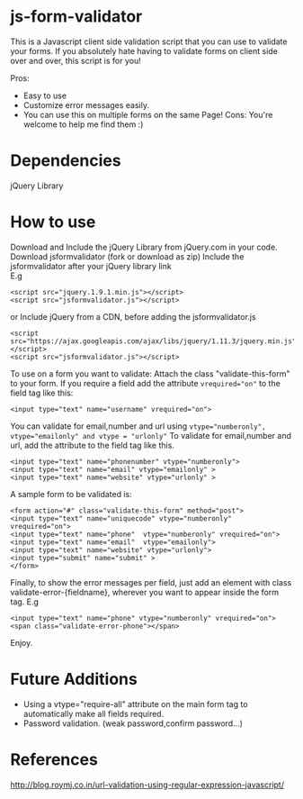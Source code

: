 # js-form-validator
This is a Javascript client side validation script that you can use to validate your forms.
If you absolutely hate having to validate forms on client side over and over, this script is for you!

Pros: 
- Easy to use 
- Customize error messages easily.
- You can use this on multiple forms on the same Page!
Cons: You're welcome to help me find them  :)

Dependencies
============
jQuery Library

How to use
==========
Download and Include the jQuery Library from jQuery.com in your code.<br/>
Download jsformvalidator (fork or download as zip)
Include the jsformvalidator after your jQuery library link <br/>
E.g 

```
<script src="jquery.1.9.1.min.js"></script>
<script src="jsformvalidator.js"></script>
```
or Include jQuery from a CDN, before adding the jsformvalidator.js

```
<script src="https://ajax.googleapis.com/ajax/libs/jquery/1.11.3/jquery.min.js"></script>
<script src="jsformvalidator.js"></script>

```
To use on a form you want to validate: 
Attach the class "validate-this-form" to your form.
If you require a field add the attribute ``` vrequired="on" ``` to the field tag like this:

```
<input type="text" name="username" vrequired="on">
```

You can validate for email,number and url using ```vtype="numberonly", vtype="emailonly" and vtype = "urlonly"```
To validate for email,number and url, add the attribute to the field tag like this.  

``` 
<input type="text" name="phonenumber" vtype="numberonly"> 
<input type="text" name="email" vtype="emailonly" > 
<input type="text" name="website" vtype="urlonly" > 

```
A sample form to be validated is:

```
<form action="#" class="validate-this-form" method="post">
<input type="text" name="uniquecode" vtype="numberonly" vrequired="on">
<input type="text" name="phone"  vtype="numberonly" vrequired="on"> 
<input type="text" name="email"  vtype="emailonly"> 
<input type="text" name="website" vtype="urlonly"> 
<input type="submit" name="submit" >
</form>
```
Finally, to show the error messages per field, just add an element with class
validate-error-{fieldname}, wherever you want to appear inside the form tag. E.g 

```
<input type="text" name="phone" vtype="numberonly" vrequired="on">
<span class="validate-error-phone"></span>
```
Enjoy.

Future Additions
=================
- Using a vtype="require-all" attribute on the main form tag to automatically make all fields required.
- Password validation. (weak password,confirm password...)









References
==========
http://blog.roymj.co.in/url-validation-using-regular-expression-javascript/
